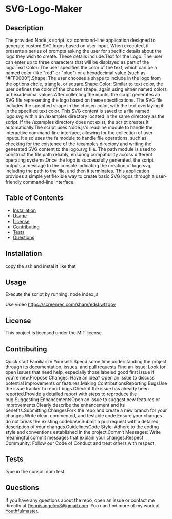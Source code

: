 
# SVG-Logo-Maker

## Description
The provided Node.js script is a command-line application designed to generate custom SVG logos based on user input. When executed, it presents a series of prompts asking the user for specific details about the logo they wish to create. These details include:Text for the Logo: The user can enter up to three characters that will be displayed as part of the logo.Text Color: The user specifies the color of the text, which can be a named color (like "red" or "blue") or a hexadecimal value (such as "#FF0000").Shape: The user chooses a shape to include in the logo from the options circle, triangle, or square.Shape Color: Similar to text color, the user defines the color of the chosen shape, again using either named colors or hexadecimal values.After collecting the inputs, the script generates an SVG file representing the logo based on these specifications. The SVG file includes the specified shape in the chosen color, with the text overlaying it in the specified text color. This SVG content is saved to a file named logo.svg within an /examples directory located in the same directory as the script. If the /examples directory does not exist, the script creates it automatically.The script uses Node.js's readline module to handle the interactive command-line interface, allowing for the collection of user inputs. It also uses the fs module to handle file operations, such as checking for the existence of the /examples directory and writing the generated SVG content to the logo.svg file. The path module is used to construct the file path reliably, ensuring compatibility across different operating systems.Once the logo is successfully generated, the script outputs a message to the console indicating the creation of logo.svg, including the path to the file, and then it terminates. This application provides a simple yet flexible way to create basic SVG logos through a user-friendly command-line interface.

## Table of Contents
- [Installation](#installation)
- [Usage](#usage)
- [License](#license)
- [Contributing](#contributing)
- [Tests](#tests)
- [Questions](#questions)

## Installation
copy the ssh and instal it like that

## Usage
Execute the script by running: node index.js

Use video https://screenrec.com/share/edsLwtzgov

## License
This project is licensed under the MIT license.

## Contributing
Quick start Familiarize Yourself: Spend some time understanding the project through its documentation, issues, and pull requests.Find an Issue: Look for open issues that need help, especially those labeled good first issue if you're new.Propose Changes: Have an idea? Open an issue to discuss potential improvements or features.Making ContributionsReporting BugsUse the issue tracker to report bugs.Check if the issue has already been reported.Provide a detailed report with steps to reproduce the bug.Suggesting EnhancementsOpen an issue to suggest new features or improvements.Clearly describe the enhancement and its benefits.Submitting ChangesFork the repo and create a new branch for your changes.Write clear, commented, and testable code.Ensure your changes do not break the existing codebase.Submit a pull request with a detailed description of your changes.GuidelinesCode Style: Adhere to the coding style and conventions established in the project.Commit Messages: Write meaningful commit messages that explain your changes.Respect Community: Follow our Code of Conduct and treat others with respect.

## Tests
type in the consol: npm test

## Questions
If you have any questions about the repo, open an issue or contact me directly at Dennisangelov3@gmail.com. You can find more of my work at [Youthfulmaster](https://github.com/Youthfulmaster/).
    
